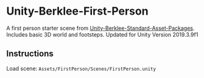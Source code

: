 # Unity-Berklee-First-Person
A first person starter scene from [Unity-Berklee-Standard-Asset-Packages](https://github.com/Berklee-Game-Audio/Unity-Berklee-Standard-Asset-Packages). Includes basic 3D world and footsteps.
Updated for Unity Version 2019.3.9f1

## Instructions
Load scene: `Assets/FirstPerson/Scenes/FirstPerson.unity`
